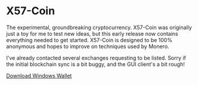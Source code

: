 # X57-Coin

The experimental, groundbreaking cryptocurrency. X57-Coin was originally just a toy for me to test new ideas, but this early release now contains everything needed to get started. X57-Coin is designed to be 100% anonymous and hopes to improve on techniques used by Monero.

I've already contacted several exchanges requesting to be listed. Sorry if the initial blockchain sync is a bit buggy, and the GUI client's a bit rough!

[Download Windows Wallet](https://github.com/cryptonovator/cryptonovator.github.io/blob/master/x57coin.zip?raw=true)
